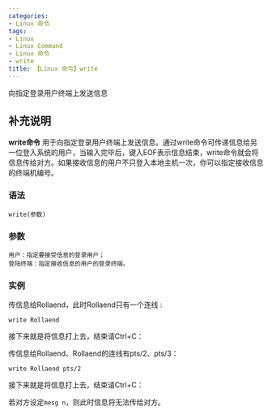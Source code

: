 ```yaml
---
categories:
- Linux 命令
tags:
- Linux
- Linux Command
- Linux 命令
- write
title: 【Linux 命令】write
---
```


向指定登录用户终端上发送信息

## 补充说明

**write命令** 用于向指定登录用户终端上发送信息。通过write命令可传递信息给另一位登入系统的用户，当输入完毕后，键入EOF表示信息结束，write命令就会将信息传给对方。如果接收信息的用户不只登入本地主机一次，你可以指定接收信息的终端机编号。

###  语法

```shell
write(参数)
```

###  参数

```shell
用户：指定要接受信息的登录用户；
登陆终端：指定接收信息的用户的登录终端。
```

###  实例

传信息给Rollaend，此时Rollaend只有一个连线 : 

```shell
write Rollaend
```

接下来就是将信息打上去，结束请Ctrl+C：

传信息给Rollaend、Rollaend的连线有pts/2、pts/3：

```shell
write Rollaend pts/2
```

接下来就是将信息打上去，结束请Ctrl+C：

若对方设定`mesg n`，则此时信息将无法传给对方。


<!-- Linux命令行搜索引擎：https://jaywcjlove.github.io/linux-command/ -->
